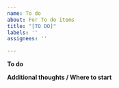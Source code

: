 ```yaml
---
name: To do
about: For To do items
title: "[TO DO]"
labels: ''
assignees: ''

---
```


**To do**

**Additional thoughts / Where to start**
